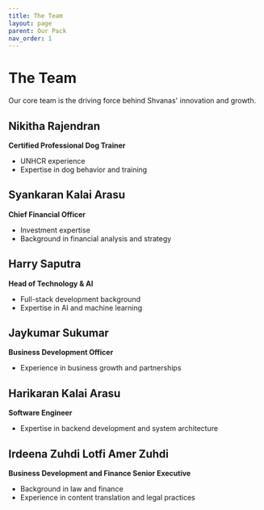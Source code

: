 ```yaml
---
title: The Team
layout: page
parent: Our Pack
nav_order: 1
---
```


# The Team

Our core team is the driving force behind Shvanas' innovation and growth.

## Nikitha Rajendran

**Certified Professional Dog Trainer**

- UNHCR experience
- Expertise in dog behavior and training

## Syankaran Kalai Arasu

**Chief Financial Officer**

- Investment expertise
- Background in financial analysis and strategy

## Harry Saputra

**Head of Technology & AI**

- Full-stack development background
- Expertise in AI and machine learning

## Jaykumar Sukumar

**Business Development Officer**

- Experience in business growth and partnerships

## Harikaran Kalai Arasu

**Software Engineer**

- Expertise in backend development and system architecture

## Irdeena Zuhdi Lotfi Amer Zuhdi

**Business Development and Finance Senior Executive**

- Background in law and finance
- Experience in content translation and legal practices

